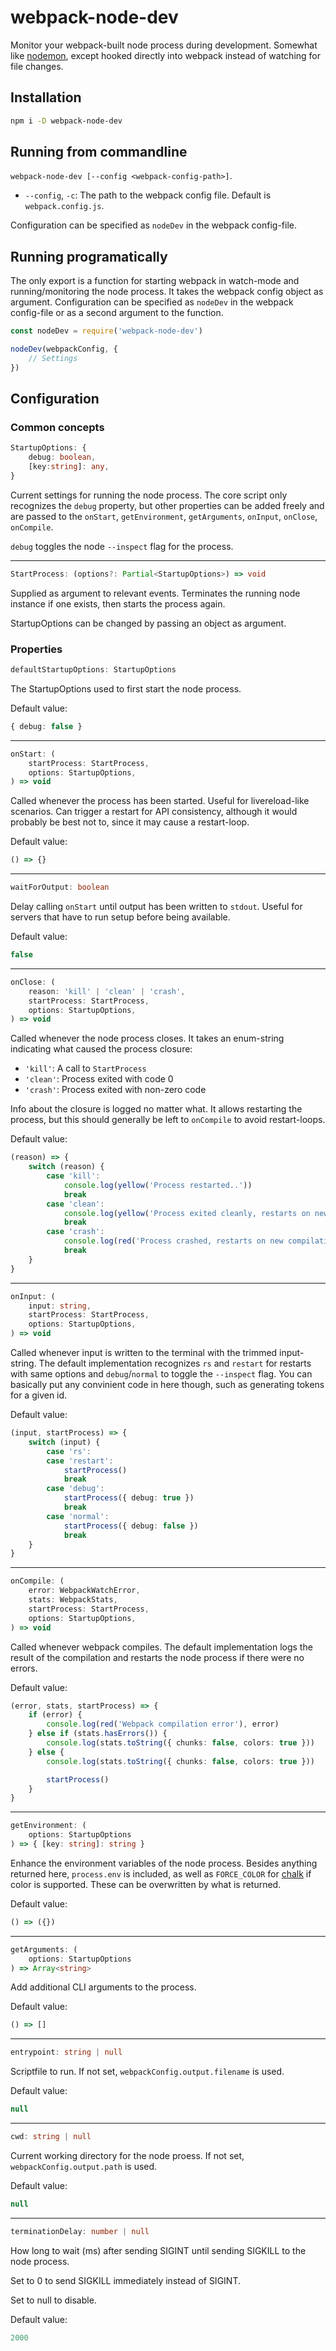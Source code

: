 # webpack-node-dev

Monitor your webpack-built node process during development. Somewhat like [nodemon](https://www.npmjs.com/package/nodemon), except hooked directly into webpack instead of watching for file changes.

## Installation

```sh
npm i -D webpack-node-dev
```

## Running from commandline

`webpack-node-dev [--config <webpack-config-path>]`.

* `--config`, `-c`: The path to the webpack config file. Default is `webpack.config.js`.

Configuration can be specified as `nodeDev` in the webpack config-file.

## Running programatically

The only export is a function for starting webpack in watch-mode and running/monitoring the node process. It takes the webpack config object as argument. Configuration can be specified as `nodeDev` in the webpack config-file or as a second argument to the function.

```typescript
const nodeDev = require('webpack-node-dev')

nodeDev(webpackConfig, {
    // Settings
})
```

## Configuration

### Common concepts

```typescript
StartupOptions: {
    debug: boolean,
    [key:string]: any,
}
```

Current settings for running the node process. The core script only recognizes the `debug` property, but other properties can be added freely and are passed to the `onStart`, `getEnvironment`, `getArguments`, `onInput`, `onClose`, `onCompile`.

`debug` toggles the node `--inspect` flag for the process.

---

```typescript
StartProcess: (options?: Partial<StartupOptions>) => void
```

Supplied as argument to relevant events. Terminates the running node instance if one exists, then starts the process again.

StartupOptions can be changed by passing an object as argument.

### Properties

```typescript
defaultStartupOptions: StartupOptions
```

The StartupOptions used to first start the node process.

Default value:
```typescript
{ debug: false }
```

---

```typescript
onStart: (
    startProcess: StartProcess,
    options: StartupOptions,
) => void
```

Called whenever the process has been started. Useful for livereload-like scenarios. Can trigger a restart for API consistency, although it would probably be best not to, since it may cause a restart-loop.

Default value:
```typescript
() => {}
```

---

```typescript
waitForOutput: boolean
```

Delay calling `onStart` until output has been written to `stdout`. Useful for servers that have to run setup before being available.

Default value:
```typescript
false
```

---

```typescript
onClose: (
    reason: 'kill' | 'clean' | 'crash',
    startProcess: StartProcess,
    options: StartupOptions,
) => void
```

Called whenever the node process closes. It takes an enum-string indicating what caused the process closure:

* `'kill'`: A call to `StartProcess`
* `'clean'`: Process exited with code 0
* `'crash'`: Process exited with non-zero code

Info about the closure is logged no matter what. It allows restarting the process, but this should generally be left to `onCompile` to avoid restart-loops.

Default value:
```typescript
(reason) => {
    switch (reason) {
        case 'kill':
            console.log(yellow('Process restarted..'))
            break
        case 'clean':
            console.log(yellow('Process exited cleanly, restarts on new compilation'))
            break
        case 'crash':
            console.log(red('Process crashed, restarts on new compilation'))
            break
    }
}
```

---

```typescript
onInput: (
    input: string,
    startProcess: StartProcess,
    options: StartupOptions,
) => void
```

Called whenever input is written to the terminal with the trimmed input-string. The default implementation recognizes `rs` and `restart` for restarts with same options and `debug`/`normal` to toggle the `--inspect` flag. You can basically put any convinient code in here though, such as generating tokens for a given id.

Default value:
```typescript
(input, startProcess) => {
    switch (input) {
        case 'rs':
        case 'restart':
            startProcess()
            break
        case 'debug':
            startProcess({ debug: true })
            break
        case 'normal':
            startProcess({ debug: false })
            break
    }
}
```

---

```typescript
onCompile: (
    error: WebpackWatchError,
    stats: WebpackStats,
    startProcess: StartProcess,
    options: StartupOptions,
) => void
```

Called whenever webpack compiles. The default implementation logs the result of the compilation and restarts the node process if there were no errors.

Default value:
```typescript
(error, stats, startProcess) => {
    if (error) {
        console.log(red('Webpack compilation error'), error)
    } else if (stats.hasErrors()) {
        console.log(stats.toString({ chunks: false, colors: true }))
    } else {
        console.log(stats.toString({ chunks: false, colors: true }))

        startProcess()
    }
}
```

---

```typescript
getEnvironment: (
    options: StartupOptions
) => { [key: string]: string }
```

Enhance the environment variables of the node process. Besides anything returned here, `process.env` is included, as well as `FORCE_COLOR` for [chalk](https://www.npmjs.com/package/chalk) if color is supported. These can be overwritten by what is returned.

Default value:
```typescript
() => ({})
```

---

```typescript
getArguments: (
    options: StartupOptions
) => Array<string>
```

Add additional CLI arguments to the process.

Default value:
```typescript
() => []
```

---

```typescript
entrypoint: string | null
```

Scriptfile to run. If not set, `webpackConfig.output.filename` is used.

Default value:
```typescript
null
```

---

```typescript
cwd: string | null
```

Current working directory for the node proess. If not set, `webpackConfig.output.path` is used.

Default value:
```typescript
null
```

---

```typescript
terminationDelay: number | null
```

How long to wait (ms) after sending SIGINT until sending SIGKILL to the node process.

Set to 0 to send SIGKILL immediately instead of SIGINT.

Set to null to disable.

Default value:
```typescript
2000
```


